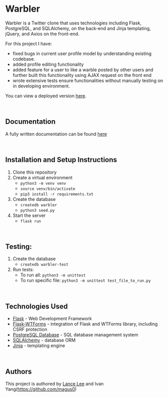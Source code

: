 # Warbler

Warbler is a Twitter clone that uses technologies including Flask, PostgreSQL, and SQLAlchemy, on the back-end and Jinja templating, jQuery, and Axios on the front-end. 

For this project I have: 
* fixed bugs in current user profile model by understanding existing codebase. 
* added profile editing functionality
* added feature for a user to like a warble posted by other users and further built this functionality using AJAX request on the front end
* wrote extensive tests ensure functionalities without manually testing on in developing environment.

You can view a deployed version [here](https://warbler-ivan-lance.herokuapp.com/).

<br>

## Documentation

A fully written documentation can be found [here](https://lancelee2885.github.io/warbler/docs/_build/html)

<br>

## Installation and Setup Instructions

1. Clone this repository
2. Create a virtual environment
    * `python3 -m venv venv`
    * `source venv/bin/activate`
    * `pip3 install -r requirements.txt`
3. Create the database
    * `createdb warbler`
    * `python3 seed.py`
4. Start the server
    * `flask run`

<br>

## Testing:
1. Create the database
    * `createdb warbler-test`
2. Run tests:
    * To run all: `python3 -m unittest`
    * To run specific file: `python3 -m unittest test_file_to_run.py`

<br>

## Technologies Used

* [Flask](https://flask.palletsprojects.com/en/1.1.x/) - Web Development
  Framework
* [Flask-WTForms](https://flask-wtf.readthedocs.io/en/stable/) - integration of
  Flask and WTForms library, including CSRF protection
* [PostgreSQL Database](https://www.postgresql.org/) - SQL database management
  system
* [SQLAlchemy](https://www.sqlalchemy.org/) - database ORM
* [Jinja](https://palletsprojects.com/p/jinja/) - templating engine 

<br>

## Authors

This project is authored by [Lance Lee](https://github.com/lancelee2885) and Ivan Yang(https://github.com/magus0)
